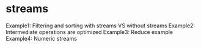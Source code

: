 # streams

Example1: Filtering and sorting with streams VS without streams
Example2: Intermediate operations are optimized
Example3: Reduce example
Example4: Numeric streams